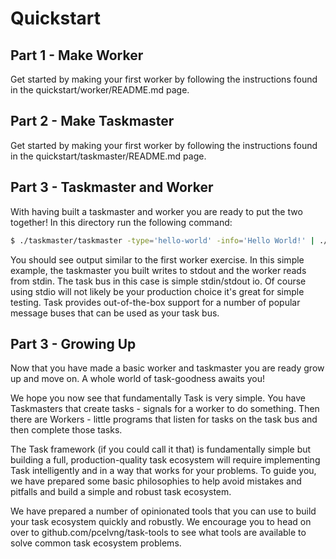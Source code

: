 # Quickstart

## Part 1 - Make Worker

Get started by making your first worker by following the instructions found in the quickstart/worker/README.md page.

## Part 2 - Make Taskmaster

Get started by making your first worker by following the instructions found in the quickstart/taskmaster/README.md page.

## Part 3 - Taskmaster and Worker

With having built a taskmaster and worker you are ready to put the two together! In this directory run the following 
command:

```bash
$ ./taskmaster/taskmaster -type='hello-world' -info='Hello World!' | ./worker/worker > done.json 
```

You should see output similar to the first worker exercise. In this simple example, the taskmaster you built writes 
to stdout and the worker reads from stdin. The task bus in this case is simple stdin/stdout io. Of course using stdio 
will not likely be your production choice it's great for simple testing. Task provides out-of-the-box support for a 
number of popular message buses that can be used as your task bus.

## Part 3 - Growing Up

Now that you have made a basic worker and taskmaster you are ready grow up and move on.
A whole world of task-goodness awaits you! 

We hope you now see that fundamentally Task is very simple. You have Taskmasters that create tasks - signals for a worker 
to do something. Then there are Workers - little programs that listen for tasks on the task bus and then complete those
tasks.

The Task framework (if you could call it that) is fundamentally simple but building a full, production-quality task 
ecosystem will require implementing Task intelligently and in a way that works for your problems. To guide you, we have
prepared some basic philosophies to help avoid mistakes and pitfalls and build a simple and robust task ecosystem.

We have prepared a number of opinionated tools that you can use to build your task ecosystem quickly and robustly. We 
encourage you to head on over to github.com/pcelvng/task-tools to see what tools are available to solve common task ecosystem
problems.
